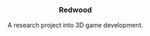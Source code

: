 <p align="center">
    <h3 align="center">Redwood</h3>
</p>
<p align="center">
    A research project into 3D game development.
</p>

